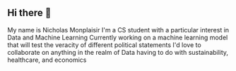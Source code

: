 ## Hi there 👋

My name is Nicholas Monplaisir
I'm a CS student with a particular interest in Data and Machine Learning
Currently working on a machine learning model that will test the veracity of different political statements
I'd love to collaborate on anything in the realm of Data having to do with sustainability, healthcare, and economics
